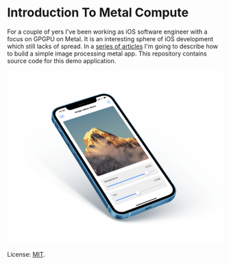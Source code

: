 # Introduction To Metal Compute

For a couple of yers I've been working as iOS software engineer with a focus on GPGPU on Metal.  It is an interesting sphere of iOS development which still lacks of spread. In a [series of articles](https://eugenebokhan.github.io/introduction-to-metal-compute-part-one) I'm going to describe how to build a simple image processing metal app. This repository contains source code for this demo application.

<p align="center">
    <img src="media/demo-app.png" alt="demo app" width="900">
</p>

License: [MIT](LICENSE).
